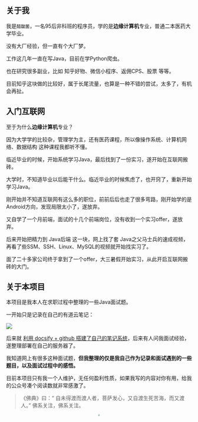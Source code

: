 ## 关于我

我是`醋酸菌`，一名95后非科班的程序员，学的是**边缘计算机**专业，普通二本医药大学毕业。

没有大厂经验，但一直有个大厂梦。

工作这几年一直在写Java，目前在学Python爬虫。

也在研究很多副业，比如 知乎好物、微信小程序、返佣CPS、股票 等等。

目前知乎这块做的比较好，属于长尾流量，也算是一种不错的尝试，太多了，有机会再扯。

## 入门互联网

至于为什么**边缘计算机**专业？

因为大学学的比较杂，管理学为主，还有医药课程，所以像操作系统、计算机网络、数据结构 这种课程我都听不懂。

临近毕业的时候，开始系统学习Java，最后找到了一份实习，遂开始在互联网搬砖。

大学时，不知道毕业以后能干什么。临近毕业的时候焦虑了，也开窍了，重新开始学习Java。

刚开始并不知道互联网有这么多的职位，前前后后也走了很多弯路，刚开始学的是 Android方向，发现局限太小了，遂放弃。

又自学了一个月前端，面试的十几个前端岗位，没有收到一个实习offer，遂放弃。

后来开始把精力到 Java后端 这一块，网上找了套 Java之父马士兵的速成视频，再看了些SSM、SSH、Linux、MySQL的视频就开始找实习了。

面了二十多家公司终于拿到了一个offer，大三暑假开始实习，从此开启互联网搬砖的大门。





## 关于本项目

本项目是我本人在求职过程中整理的一些Java面试题。

一开始只是记录在自己的有道云笔记：

![](https://cdn.jsdelivr.net/gh/DogerRain/image@main/img-202203/image-20220329110619516.png)

后来就 [利用 docsify + github 搭建了自己的笔记系统](https://blog.csdn.net/yudianxiaoxiao/article/details/117829618)，后来有人问我面试经验，遂整理部署在自己的服务器了。

我知道网上有很多这种面试题，**但我整理的仅是我自己作为记录和面试遇到的一些题目，以及面试过程中的感悟。**

目前本项目只有我一个人维护，无任何盈利性质，如果我写的内容对你有用，给我的公众号凑个阅读数就非常感激了。

> 《佛典》曰：“ 自未得渡而渡人者，菩萨发心，又自渡生死苦海，而又渡人。”  佛系关注，佛系关注。

<div align="center"> <img src="https://cdn.jsdelivr.net/gh/DogerRain/image@main/Home/wuli_HelloCoder.png"  style="zoom:30%;"></img> </div>

